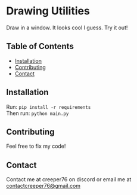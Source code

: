 # Drawing Utilities

Draw in a window. It looks cool I guess. Try it out!

## Table of Contents

- [Installation](#installation)
- [Contributing](#contributing)
- [Contact](#contact)

## Installation

Run: ```pip install -r requirements```  
Then run: ```python main.py```

## Contributing

Feel free to fix my code!

## Contact

Contact me at creeper76 on discord or email me at contactcreeper76@gmail.com